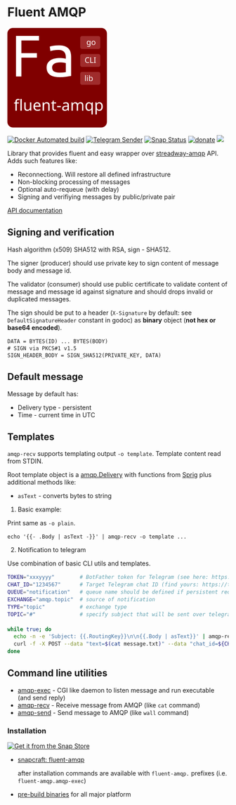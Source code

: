 # Fluent AMQP

![FA](docs/logo.svg)


[![Docker Automated build](https://img.shields.io/docker/build/reddec/fluent-amqp.svg)](https://hub.docker.com/r/reddec/fluent-amqp/)
[![Telegram Sender](https://img.shields.io/docker/automated/reddec/fluent-amqp-telegram-sender.svg)](https://hub.docker.com/r/reddec/fluent-amqp-telegram-sender/)
[![Snap Status](https://build.snapcraft.io/badge/reddec/fluent-amqp.svg)](https://build.snapcraft.io/user/reddec/fluent-amqp)
[![donate](https://img.shields.io/badge/help_by️-donate❤-ff69b4)](http://reddec.net/about/#donate)
[![](https://godoc.org/github.com/reddec/fluent-amqp?status.svg)](https://godoc.org/github.com/reddec/fluent-amqp)

Library that provides fluent and easy wrapper over [streadway-amqp](https://github.com/streadway/amqp) API.
Adds such features like:

- Reconnectiong. Will restore all defined infrastructure
- Non-blocking processing of messages
- Optional auto-requeue (with delay)
- Signing and verifiying messages by public/private pair

[API documentation](https://godoc.org/github.com/reddec/fluent-amqp)

## Signing and verification

Hash algorithm (x509) SHA512 with RSA, sign - SHA512.

The signer (producer) should use private key to sign content of message body and message id.

The validator (consumer) should use public certificate to validate content of message and message id against signature and should drops invalid or duplicated messages.

The sign should be put to a header (`X-Signature` by default: see `DefaultSignatureHeader` constant in godoc) as __binary__ object (**not hex or base64 encoded**).

```
DATA = BYTES(ID) ... BYTES(BODY)
# SIGN via PKCS#1 v1.5
SIGN_HEADER_BODY = SIGN_SHA512(PRIVATE_KEY, DATA)
```


## Default message

Message by default has:

* Delivery type - persistent
* Time - current time in UTC


## Templates



`amqp-recv` supports templating output `-o template`. Template content read from STDIN.

Root template object is a [amqp.Delivery](https://github.com/streadway/amqp/blob/dcfad599551a8042d2e1971a496f31624a7f4738/delivery.go#L28) with functions
from [Sprig](http://masterminds.github.io/sprig/) plus additional methods like:

* `asText` - converts bytes to string


1. Basic example:


Print same as `-o plain`.

```
echo '{{- .Body | asText -}}' | amqp-recv -o template ...
```

2. Notification to telegram

Use combination of basic CLI utils and templates.

```bash
TOKEN="xxxyyyy"        # BotFather token for Telegram (see here: https://t.me/BotFather)
CHAT_ID="1234567"      # Target Telegram chat ID (find yours: https://t.me/MyTelegramID_bot)
QUEUE="notification"   # queue name should be defined if persistent required
EXCHANGE="amqp.topic"  # source of notification
TYPE="topic"           # exchange type
TOPIC="#"              # specify subject that will be sent over telegram (# - everything)

while true; do
  echo -n -e 'Subject: {{.RoutingKey}}\n\n{{.Body | asText}}' | amqp-recv -o template -Q $QUEUE -e $EXCHANGE -k $TYPE "$TOPIC" > message.txt
  curl -f -X POST --data "text=$(cat message.txt)" --data "chat_id=${CHAT_ID}" "https://api.telegram.org/bot${TOKEN}/sendMessage" || exit 1
done
```


## Command line utilities

* [amqp-exec](cmd/amqp-exec) - CGI like daemon to listen message and run executable (and send reply)
* [amqp-recv](cmd/amqp-recv) - Receive message from AMQP (like `cat` command)
* [amqp-send](cmd/amqp-send) - Send message to AMQP (like `wall` command)

### Installation

[![Get it from the Snap Store](https://snapcraft.io/static/images/badges/en/snap-store-black.svg)](https://snapcraft.io/fluent-amqp)

* [snapcraft: fluent-amqp](https://snapcraft.io/fluent-amqp)

  after installation commands are available with `fluent-amqp.` prefixes (i.e. `fluent-amqp.amqp-exec`)
* [pre-build binaries](https://github.com/reddec/fluent-amqp/releases) for all major platform